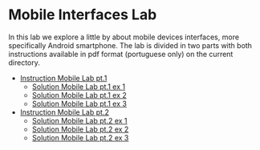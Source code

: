 # Mobile Interfaces Lab

In this lab we explore a little by about mobile devices interfaces, more specifically Android smartphone. The lab is divided in two parts with both instructions available in pdf format (portuguese only) on the current directory.

- [Instruction Mobile Lab pt.1](/inst-lab1-p1.pdf)
  - [Solution Mobile Lab pt.1 ex 1](/Lab1P1Q1/)
  - [Solution Mobile Lab pt.1 ex 2]()
  - [Solution Mobile Lab pt.1 ex 3]()
- [Instruction Mobile Lab pt.2](/inst-lab1-p2.pdf)
  - [Solution Mobile Lab pt.2 ex 1]()
  - [Solution Mobile Lab pt.2 ex 2]()
  - [Solution Mobile Lab pt.2 ex 3]()